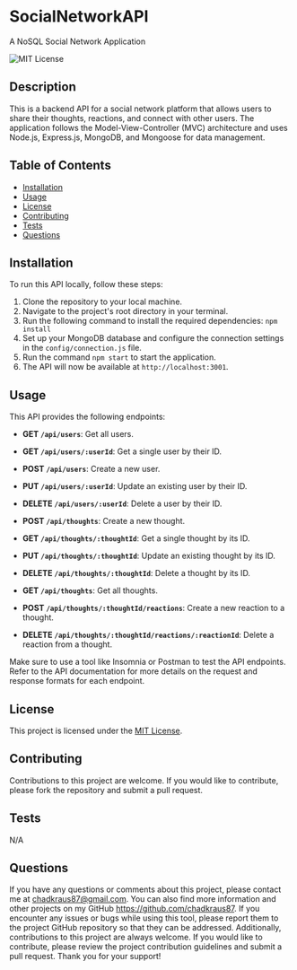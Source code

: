 # SocialNetworkAPI
A NoSQL Social Network Application

![MIT License](https://img.shields.io/badge/License-MIT-brightgreen)

## Description

This is a backend API for a social network platform that allows users to share their thoughts, reactions, and connect with other users. The application follows the Model-View-Controller (MVC) architecture and uses Node.js, Express.js, MongoDB, and Mongoose for data management.

## Table of Contents
- [Installation](#installation)
- [Usage](#usage)
- [License](#license)
- [Contributing](#contributing)
- [Tests](#tests)
- [Questions](#questions)

## Installation
To run this API locally, follow these steps:

1. Clone the repository to your local machine.
2. Navigate to the project's root directory in your terminal.
3. Run the following command to install the required dependencies: `npm install`
4. Set up your MongoDB database and configure the connection settings in the `config/connection.js` file.
5. Run the command `npm start` to start the application.
6. The API will now be available at `http://localhost:3001`.

## Usage
This API provides the following endpoints:

- **GET `/api/users`**: Get all users.
- **GET `/api/users/:userId`**: Get a single user by their ID.
- **POST `/api/users`**: Create a new user.
- **PUT `/api/users/:userId`**: Update an existing user by their ID.
- **DELETE `/api/users/:userId`**: Delete a user by their ID.

- **POST `/api/thoughts`**: Create a new thought.
- **GET `/api/thoughts/:thoughtId`**: Get a single thought by its ID.
- **PUT `/api/thoughts/:thoughtId`**: Update an existing thought by its ID.
- **DELETE `/api/thoughts/:thoughtId`**: Delete a thought by its ID.
- **GET `/api/thoughts`**: Get all thoughts.

- **POST `/api/thoughts/:thoughtId/reactions`**: Create a new reaction to a thought.
- **DELETE `/api/thoughts/:thoughtId/reactions/:reactionId`**: Delete a reaction from a thought.

Make sure to use a tool like Insomnia or Postman to test the API endpoints. Refer to the API documentation for more details on the request and response formats for each endpoint.

## License
This project is licensed under the [MIT License](https://opensource.org/licenses/MIT).

## Contributing
Contributions to this project are welcome. If you would like to contribute, please fork the repository and submit a pull request.

## Tests
N/A

## Questions
If you have any questions or comments about this project, please contact me at chadkraus87@gmail.com. You can also find more information and other projects on my GitHub https://github.com/chadkraus87. If you encounter any issues or bugs while using this tool, please report them to the project GitHub repository so that they can be addressed. Additionally, contributions to this project are always welcome. If you would like to contribute, please review the project contribution guidelines and submit a pull request. Thank you for your support!
